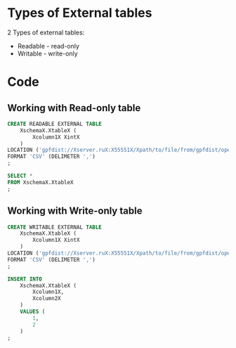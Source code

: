 #                  Types of External tables

2 Types of external tables:
- Readable - read-only
- Writable - write-only

#                  Code

##                 Working with Read-only table

```SQL
CREATE READABLE EXTERNAL TABLE 
    XschemaX.XtableX (
        Xcolumn1X XintX
    )
LOCATION ('gpfdist://Xserver.ruX:X55551X/Xpath/to/file/from/gpfdist/open/folderX.csv')
FORMAT 'CSV' (DELIMETER ',')
;

SELECT *
FROM XschemaX.XtableX
;
```



##                 Working with Write-only table

```SQL
CREATE WRITABLE EXTERNAL TABLE 
    XschemaX.XtableX (
        Xcolumn1X XintX
    )
LOCATION ('gpfdist://Xserver.ruX:X55551X/Xpath/to/file/from/gpfdist/open/folderX.csv')
FORMAT 'CSV' (DELIMETER ',')
;

INSERT INTO
    XschemaX.XtableX (
        Xcolumn1X,
        Xcolumn2X
    )
    VALUES (
        1,
        2
    )
;
```